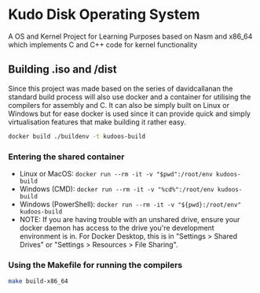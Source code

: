 # Kudo Disk Operating System

A OS and Kernel Project for Learning Purposes based on Nasm and x86_64 which implements C and C++ code for kernel functionality

## Building .iso and /dist

Since this project was made based on the series of davidcallanan the standard build process will also
use docker and a container for utilising the compilers for assembly and C. It can also be simply built 
on Linux or Windows but for ease docker is used since it can provide quick and simply virtualisation 
features that make building it rather easy.

```bash
docker build ./buildenv -t kudoos-build  
```

### Entering the shared container

 - Linux or MacOS: `docker run --rm -it -v "$pwd":/root/env kudoos-build`
 - Windows (CMD): `docker run --rm -it -v "%cd%":/root/env kudoos-build`
 - Windows (PowerShell): `docker run --rm -it -v "${pwd}:/root/env" kudoos-build`
 - NOTE: If you are having trouble with an unshared drive, ensure your docker daemon has access to the drive you're development environment is in. 
   For Docker Desktop, this is in "Settings > Shared Drives" or "Settings > Resources > File Sharing".

### Using the Makefile for running the compilers

```bash
make build-x86_64
```
